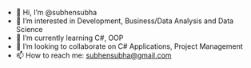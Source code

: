 - 👋 Hi, I’m @subhensubha
- 👀 I’m interested in Development, Business/Data Analysis and Data Science
- 🌱 I’m currently learning C#, OOP
- 💞️ I’m looking to collaborate on C# Applications, Project Management
- 📫 How to reach me: subhensubha@gmail.com

<!---
subhensubha/subhensubha is a ✨ special ✨ repository because its `README.md` (this file) appears on your GitHub profile.
You can click the Preview link to take a look at your changes.
--->
